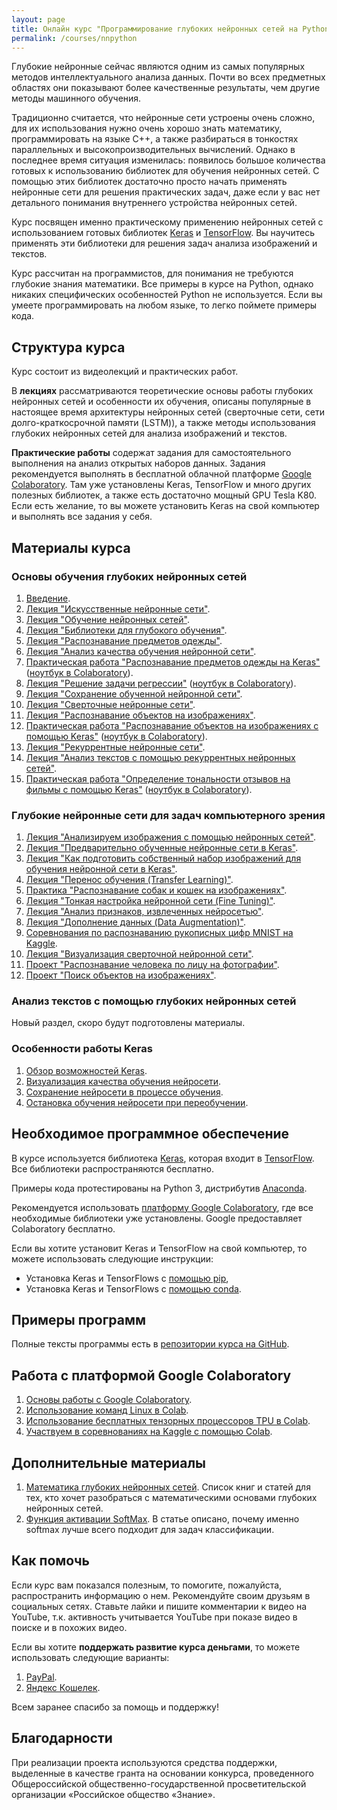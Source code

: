 ```yaml
---
layout: page
title: Онлайн курс "Программирование глубоких нейронных сетей на Python"
permalink: /courses/nnpython
---
```

Глубокие нейронные сейчас являются одним из самых популярных методов интеллектуального анализа данных. Почти во всех предметных областях они показывают более качественные результаты, чем другие методы машинного обучения. 

Традиционно считается, что нейронные сети устроены очень сложно, для их использования нужно очень хорошо знать математику, программировать на языке C++, а также разбираться в тонкостях параллельных и высокопроизводительных вычислений. Однако в последнее время ситуация изменилась: появилось большое количества готовых к использованию библиотек для обучения нейронных сетей. С помощью этих библиотек достаточно просто начать применять нейронные сети для решения практических задач, даже если у вас нет детального понимания внутреннего устройства нейронных сетей.

Курс посвящен именно практическому применению нейронных сетей с использованием готовых библиотек [Keras](https://keras.io/) и [TensorFlow](https://www.tensorflow.org/). Вы научитесь применять эти библиотеки для решения задач анализа изображений и текстов.

Курс рассчитан на программистов, для понимания не требуются глубокие знания математики. Все примеры в курсе на Python, однако никаких специфических особенностей Python не используется. Если вы умеете программировать на любом языке, то легко поймете примеры кода.

## Структура курса

Курс состоит из видеолекций и практических работ. 

В **лекциях** рассматриваются теоретические основы работы глубоких нейронных сетей и особенности их обучения, описаны популярные в настоящее время архитектуры нейронных сетей (сверточные сети, сети долго-краткосрочной памяти (LSTM)), а также методы использования глубоких нейронных сетей для анализа изображений и текстов.

**Практические работы** содержат задания для самостоятельного выполнения на анализ открытых наборов данных. Задания рекомендуется выполнять в бесплатной облачной платформе [Google Colaboratory](/deep_learning/2018/04/04/Google-Colaboratory-for-Deep-Learning.html). Там уже установлены Keras, TensorFlow и много других полезных библиотек, а также есть достаточно мощный GPU Tesla K80. Если есть желание, то вы можете установить Keras на свой компьютер и выполнять все задания у себя.

## Материалы курса

### Основы обучения глубоких нейронных сетей

1. [Введение](/courses/nnpython-intro).
2. [Лекция "Искусственные нейронные сети"](https://youtu.be/lACoEv1qe1U).
3. [Лекция "Обучение нейронных сетей"](https://youtu.be/KunK-QcqgOg).
4. [Лекция "Библиотеки для глубокого обучения"](https://youtu.be/9xfPb2hiqNY).
5. [Лекция "Распознавание предметов одежды"](https://youtu.be/GKpVjx_b1Z4).
6. [Лекция "Анализ качества обучения нейронной сети"](https://youtu.be/d2avot3QAZE).
7. [Практическая работа "Распознавание предметов одежды на Keras"](/courses/nnpython-lab1) ([ноутбук в Colaboratory](https://colab.research.google.com/drive/1AE_W9QOLoFrPsoihVqZtY5YMWtrPr80C)).
7. [Лекция "Решение задачи регрессии"](https://youtu.be/hgvnvWCoDYo) ([ноутбук в Colaboratory](https://drive.google.com/file/d/1F5EoQmzHJ9GIxIFHi6AxBhBwpTvbJWa0/view?usp=sharing)).
8. [Лекция "Сохранение обученной нейронной сети"](/deep_learning/2017/02/12/How-to-save-trained-deep-net.html).
9. [Лекция "Сверточные нейронные сети"](https://youtu.be/52U4BG0ENiM).
10. [Лекция "Распознавание объектов на изображениях"](https://youtu.be/5GdtghjJ3-U).
11. [Практическая работа "Распознавание объектов на изображениях с помощью Keras"](/courses/nnpython-lab2) ([ноутбук в Colaboratory](https://drive.google.com/file/d/1nA3KIasI3DT4E9DsMiiPDoqFFiwapsme/view?usp=sharing)).
12. [Лекция "Рекуррентные нейронные сети"](https://youtu.be/38iGggnbbsQ).
13. [Лекция "Анализ текстов с помощью рекуррентных нейронных сетей"](https://youtu.be/7Tx_cewjhGQ). 
14. [Практическая работа "Определение тональности отзывов на фильмы с помощью Keras"](/courses/nnpython-lab3) ([ноутбук в Colaboratory](https://drive.google.com/file/d/1ZpA5rZhYBy9HlJbNU2m3Jzl6iN5_Y6cf/view?usp=sharing)).

### Глубокие нейронные сети для задач компьютерного зрения

1. [Лекция "Анализируем изображения с помощью нейронных сетей"](/deep_learning/2017/06/20/Image-Classification-Using-Neural-Networks.html).
2. [Лекция "Предварительно обученные нейронные сети в Keras"](/deep_learning/2017/06/06/Keras-Pretrained-Networks.html).
3. [Лекция "Как подготовить собственный набор изображений для обучения нейронной сети в Keras"](/deep_learning/2018/01/06/How-to-Prepare-Image-Dataset-for-Keras.html).
4. [Лекция "Перенос обучения (Transfer Learning)"](/deep_learning/2018/01/08/Transfer-Learning-in-Keras.html).
5. [Практика "Распознавание собак и кошек на изображениях"](/courses/nnpython-lab4).
6. [Лекция "Тонкая настройка нейронной сети (Fine Tuning)"](/deep_learning/2018/04/02/Fine-Tuning-in-Keras.html).
7. [Лекция "Анализ признаков, извлеченных нейросетью"](/deep_learning/2018/06/26/Deep-Features-Analysis.html).
8. [Лекция "Дополнение данных (Data Augmentation)"](https://youtu.be/mCHoMsner54).
2. [Соревнования по распознаванию рукописных цифр MNIST на Kaggle](/deep_learning/2017/05/10/MNIST-On-Kaggle.html).
8. [Лекция "Визуализация сверточной нейронной сети"](/deep_learning/2018/07/10/CNN-Visualization.html).
7. [Проект "Распознавание человека по лицу на фотографии"](/deep_learning/2017/08/11/Foto-Verification-with-Dlib.html).
9. [Проект "Поиск объектов на изображениях"](/deep_learning/2018/07/24/Object-Detection-using-TensorFlow.html).

### Анализ текстов с помощью глубоких нейронных сетей

Новый раздел, скоро будут подготовлены материалы.

### Особенности работы Keras

1. [Обзор возможностей Keras](https://youtu.be/LJyYFW7p5tk).
2. [Визуализация качества обучения нейросети](https://youtu.be/fBO3CyfvEj8).
3. [Сохранение нейросети в процессе обучения](/deep_learning/2018/10/25/Keras-ModelCheckpoint-Callback.html).
4. [Остановка обучения нейросети при переобучении](/deep_learning/2018/10/16/Keras-Early-Stopping-Callback.html).

## Необходимое программное обеспечение

В курсе используется библиотека [Keras](https://keras.io/), которая входит в [TensorFlow](https://www.tensorflow.org/). Все библиотеки распространяются бесплатно. 

Примеры кода протестированы на Python 3, дистрибутив [Anaconda](https://www.anaconda.com/download).

Рекомендуется использовать [платформу Google Colaboratory](/deep_learning/2018/04/04/Google-Colaboratory-for-Deep-Learning.html), где все необходимые библиотеки уже установлены. Google предоставляет Colaboratory бесплатно.

Если вы хотите установит Keras и TensorFlow на свой компьютер, то можете использовать следующие инструкции:
- Установка Keras и TensorFlows с [помощью pip](/deep_learning/2018/03/30/TensorFlow-Anaconda-Pip-Install.html), 
- Установка Keras и TensorFlows с [помощью conda](/deep_learning/2017/09/07/Keras-Installation-TensorFlow.html).

## Примеры программ

Полные тексты программы есть в [репозитории курса на GitHub](https://github.com/sozykin/dlpython_course).

## Работа с платформой Google Colaboratory

1. [Основы работы с Google Colaboratory](/deep_learning/2018/04/04/Google-Colaboratory-for-Deep-Learning.html).
2. [Использование команд Linux в Colab](/deep_learning/2019/02/18/Colab-Linux-Commands.html).
3. [Использование бесплатных тензорных процессоров TPU в Colab](https://habr.com/ru/post/428117/).
4. [Участвуем в соревнованиях на Kaggle с помощью Colab](/deep_learning/2017/05/10/MNIST-On-Kaggle.html).

## Дополнительные материалы

1. [Математика глубоких нейронных сетей](/deep_learning/2017/08/31/Math-of-Deep-Learning.html). Список книг и статей для тех, кто хочет разобраться с математическими основами глубоких нейронных сетей.
2. [Функция активации SoftMax](/deep_learning/2018/10/26/Softmax-Function.html). В статье описано, почему именно softmax лучше всего подходит для задач классификации.

## Как помочь

Если курс вам показался полезным, то помогите, пожалуйста, распространить информацию о нем. Рекомендуйте своим друзьям в социальных сетях. Ставьте лайки и пишите комментарии к видео на YouTube, т.к. активность учитывается YouTube при показе видео в поиске и в похожих видео.

Если вы хотите **поддержать развитие курса деньгами**, то можете использовать следующие варианты:
1. [PayPal](https://www.paypal.me/asozykin).
2. [Яндекс Кошелек](https://money.yandex.ru/to/410014298228017).

Всем заранее спасибо за помощь и поддержку!

## Благодарности

При реализации проекта используются средства поддержки, выделенные в качестве гранта на основании конкурса, проведенного Общероссийской общественно-государственной просветительской организации «Российское общество «Знание».
